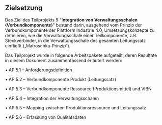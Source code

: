 ## Zielsetzung
Das Ziel des Teilprojekts 5 "**Integration von Verwaltungsschalen (Verbundkomponente)**" bestand darin, ausgehend vom Prinzip der Verbundkomponente der Plattform Industrie 4.0, Umsetzungskonzepte zu definieren, wie die Verwaltungsschale einer Teilkomponente, z.B. Steckverbinder, in die Verwaltungsschale des gesamten Leitungssatz einfließt („Matroschka-Prinzip“).

Das Teilprojekt wurde in folgende Arbeitspakete aufgeteilt, deren Resultate in diesem Dokument zusammenfassend erläutert werden:

•	AP 5.1 – Anforderungsdefinition

•	AP 5.2 – Verbundkomponente Produkt (Leitungssatz)

•	AP 5.3 – Verbundkomponente Ressource (Produktionsmittel) und VIBN

•	AP 5.4 – Integration der Verwaltungsschalen

•	AP 5.5 – Mapping zwischen Produktionsressource und Leitungssatz

•	AP 5.6 – Erfassung von Qualitätsdaten

